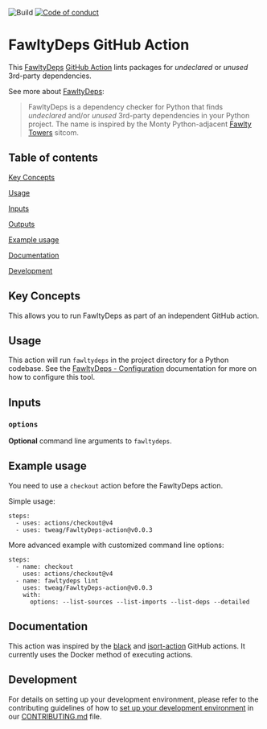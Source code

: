 ![Build](https://img.shields.io/github/actions/workflow/status/tweag/FawltyDeps-action/main.yml) [![Code of conduct](https://img.shields.io/badge/Contributor%20Covenant-2.1-4baaaa.svg)](CODE_OF_CONDUCT.md) 

# FawltyDeps GitHub Action

This [FawltyDeps](https://github.com/tweag/FawltyDeps) [GitHub Action](https://docs.github.com/en/actions) lints packages for _undeclared_ or _unused_ 3rd-party dependencies.

See more about [FawltyDeps](https://github.com/tweag/FawltyDeps):
> FawltyDeps is a dependency checker for Python that finds _undeclared_ and/or
> _unused_ 3rd-party dependencies in your Python project.
> The name is inspired by the Monty Python-adjacent
> [Fawlty Towers](https://en.wikipedia.org/wiki/Fawlty_Towers) sitcom.

## Table of contents

[Key Concepts](#key-concepts)

[Usage](#usage)

[Inputs](#inputs)

[Outputs](#outputs)

[Example usage](#example%20usage)

[Documentation](#documentation)

[Development](#development)

## Key Concepts

This allows you to run FawltyDeps as part of an independent GitHub action.

## Usage

This action will run `fawltydeps` in the project directory for a Python codebase. See the [FawltyDeps - Configuration](https://github.com/tweag/FawltyDeps?tab=readme-ov-file#configuration) documentation for more on how to configure this tool.

## Inputs

### `options`

**Optional** command line arguments to `fawltydeps`.

## Example usage

You need to use a `checkout` action before the FawltyDeps action.

Simple usage:

    steps:
      - uses: actions/checkout@v4
      - uses: tweag/FawltyDeps-action@v0.0.3

More advanced example with customized command line options:

    steps:
      - name: checkout
        uses: actions/checkout@v4
      - name: fawltydeps lint
        uses: tweag/FawltyDeps-action@v0.0.3
        with:
          options: --list-sources --list-imports --list-deps --detailed

## Documentation

This action was inspired by the [black]() and [isort-action]() GitHub actions. It currently uses the Docker method of executing actions.

## Development

For details on setting up your development environment, please refer to the
contributing guidelines of how to [set up your development environment](./CONTRIBUTING.md#set-up-your-development-environment)
in our [CONTRIBUTING.md](CONTRIBUTING.md) file.

